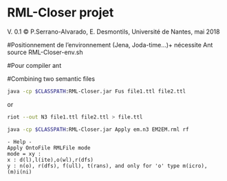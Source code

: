 
# RML-Closer projet 
V. 0.1
© P.Serrano-Alvarado, E. Desmontils, Université de Nantes, mai 2018

#Positionnement de l’environnement (Jena, Joda-time…)+ nécessite Ant
source RML-Closer-env.sh

#Pour compiler
ant

#Combining two semantic files
```bash
java -cp $CLASSPATH:RML-Closer.jar Fus file1.ttl file2.ttl
```
or
```bash
riot --out N3 file1.ttl file2.ttl > file.ttl
```

```bash
java -cp $CLASSPATH:RML-Closer.jar Apply em.n3 EM2EM.rml rf
```
```
- Help -
Apply OntoFile RMLFile mode
mode = xy : 
x : d(l),l(ite),o(wl),r(dfs)
y : n(o), r(dfs), f(ull), t(rans), and only for 'o' type m(icro), (m)i(ni)
```
